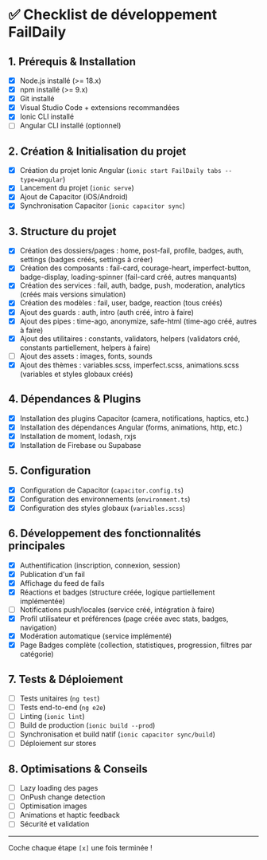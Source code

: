 # ✅ Checklist de développement FailDaily

## 1. Prérequis & Installation
- [x] Node.js installé (>= 18.x)
- [x] npm installé (>= 9.x)
- [x] Git installé
- [x] Visual Studio Code + extensions recommandées
- [x] Ionic CLI installé
- [ ] Angular CLI installé (optionnel)

## 2. Création & Initialisation du projet
- [x] Création du projet Ionic Angular (`ionic start FailDaily tabs --type=angular`)
- [x] Lancement du projet (`ionic serve`)
- [x] Ajout de Capacitor (iOS/Android)
- [x] Synchronisation Capacitor (`ionic capacitor sync`)

## 3. Structure du projet
- [x] Création des dossiers/pages : home, post-fail, profile, badges, auth, settings (badges créés, settings à créer)
- [x] Création des composants : fail-card, courage-heart, imperfect-button, badge-display, loading-spinner (fail-card créé, autres manquants)
- [x] Création des services : fail, auth, badge, push, moderation, analytics (créés mais versions simulation)
- [x] Création des modèles : fail, user, badge, reaction (tous créés)
- [x] Ajout des guards : auth, intro (auth créé, intro à faire)
- [x] Ajout des pipes : time-ago, anonymize, safe-html (time-ago créé, autres à faire)
- [x] Ajout des utilitaires : constants, validators, helpers (validators créé, constants partiellement, helpers à faire)
- [ ] Ajout des assets : images, fonts, sounds
- [x] Ajout des thèmes : variables.scss, imperfect.scss, animations.scss (variables et styles globaux créés)

## 4. Dépendances & Plugins
- [x] Installation des plugins Capacitor (camera, notifications, haptics, etc.)
- [x] Installation des dépendances Angular (forms, animations, http, etc.)
- [x] Installation de moment, lodash, rxjs
- [x] Installation de Firebase ou Supabase

## 5. Configuration
- [x] Configuration de Capacitor (`capacitor.config.ts`)
- [x] Configuration des environnements (`environment.ts`)
- [x] Configuration des styles globaux (`variables.scss`)

## 6. Développement des fonctionnalités principales
- [x] Authentification (inscription, connexion, session)
- [x] Publication d'un fail
- [x] Affichage du feed de fails
- [x] Réactions et badges (structure créée, logique partiellement implémentée)
- [ ] Notifications push/locales (service créé, intégration à faire)
- [x] Profil utilisateur et préférences (page créée avec stats, badges, navigation)
- [x] Modération automatique (service implémenté)
- [x] Page Badges complète (collection, statistiques, progression, filtres par catégorie)

## 7. Tests & Déploiement
- [ ] Tests unitaires (`ng test`)
- [ ] Tests end-to-end (`ng e2e`)
- [ ] Linting (`ionic lint`)
- [ ] Build de production (`ionic build --prod`)
- [ ] Synchronisation et build natif (`ionic capacitor sync/build`)
- [ ] Déploiement sur stores

## 8. Optimisations & Conseils
- [ ] Lazy loading des pages
- [ ] OnPush change detection
- [ ] Optimisation images
- [ ] Animations et haptic feedback
- [ ] Sécurité et validation

---

Coche chaque étape `[x]` une fois terminée !
